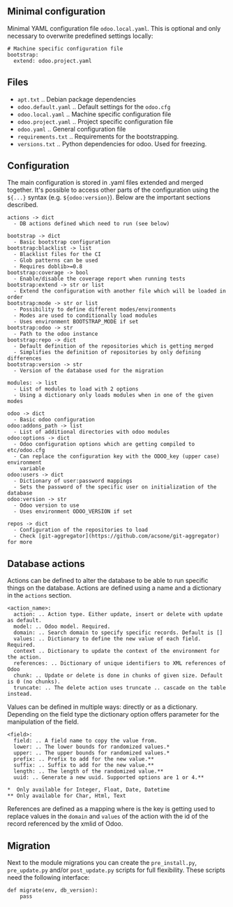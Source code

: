 ## Minimal configuration

Minimal YAML configuration file `odoo.local.yaml`. This is optional and only necessary
to overwrite predefined settings locally:

```
# Machine specific configuration file
bootstrap:
  extend: odoo.project.yaml
```

## Files

- `apt.txt` .. Debian package dependencies
- `odoo.default.yaml` .. Default settings for the `odoo.cfg`
- `odoo.local.yaml` .. Machine specific configuration file
- `odoo.project.yaml` .. Project specific configuration file
- `odoo.yaml` .. General configuration file
- `requirements.txt` .. Requirements for the bootstrapping.
- `versions.txt` .. Python dependencies for odoo. Used for freezing.

## Configuration

The main configuration is stored in .yaml files extended and merged together. It's
possible to access other parts of the configuration using the `${...}` syntax (e.g.
`${odoo:version}`). Below are the important sections described.

```
actions -> dict
  - DB actions defined which need to run (see below)

bootstrap -> dict
  - Basic bootstrap configuration
bootstrap:blacklist -> list
  - Blacklist files for the CI
  - Glob patterns can be used
  - Requires doblib>=0.8
bootstrap:coverage -> bool
  - Enable/disable the coverage report when running tests
bootstrap:extend -> str or list
  - Extend the configuration with another file which will be loaded in order
bootstrap:mode -> str or list
  - Possibility to define different modes/environments
  - Modes are used to conditionally load modules
  - Uses environment BOOTSTRAP_MODE if set
bootstrap:odoo -> str
  - Path to the odoo instance
bootstrap:repo -> dict
  - Default definition of the repositories which is getting merged
  - Simplifies the definition of repositories by only defining differences
bootstrap:version -> str
  - Version of the database used for the migration

modules: -> list
  - List of modules to load with 2 options
  - Using a dictionary only loads modules when in one of the given modes

odoo -> dict
  - Basic odoo configuration
odoo:addons_path -> list
  - List of additional directories with odoo modules
odoo:options -> dict
  - Odoo configuration options which are getting compiled to etc/odoo.cfg
  - Can replace the configuration key with the ODOO_key (upper case) environment
    variable
odoo:users -> dict
  - Dictionary of user:password mappings
  - Sets the password of the specific user on initialization of the database
odoo:version -> str
  - Odoo version to use
  - Uses environment ODOO_VERSION if set

repos -> dict
  - Configuration of the repositories to load
  - Check [git-aggregator](https://github.com/acsone/git-aggregator) for more
```

## Database actions

Actions can be defined to alter the database to be able to run specific things on the
database. Actions are defined using a name and a dictionary in the `actions` section.

```
<action_name>:
  action: .. Action type. Either update, insert or delete with update as default.
  model: .. Odoo model. Required.
  domain: .. Search domain to specify specific records. Default is []
  values: .. Dictionary to define the new value of each field. Required.
  context .. Dictionary to update the context of the environment for the action.
  references: .. Dictionary of unique identifiers to XML references of Odoo
  chunk: .. Update or delete is done in chunks of given size. Default is 0 (no chunks).
  truncate: .. The delete action uses truncate .. cascade on the table instead.
```

Values can be defined in multiple ways: directly or as a dictionary. Depending on the
field type the dictionary option offers parameter for the manipulation of the field.

```
<field>:
  field: .. A field name to copy the value from.
  lower: .. The lower bounds for randomized values.*
  upper: .. The upper bounds for randomized values.*
  prefix: .. Prefix to add for the new value.**
  suffix: .. Suffix to add for the new value.**
  length: .. The length of the randomized value.**
  uuid: .. Generate a new uuid. Supported options are 1 or 4.**

*  Only available for Integer, Float, Date, Datetime
** Only available for Char, Html, Text
```

References are defined as a mapping where is the key is getting used to replace values
in the `domain` and `values` of the action with the id of the record referenced by the
xmlid of Odoo.

## Migration

Next to the module migrations you can create the `pre_install.py`, `pre_update.py`
and/or `post_update.py` scripts for full flexibility. These scripts need the following
interface:

```
def migrate(env, db_version):
    pass
```

